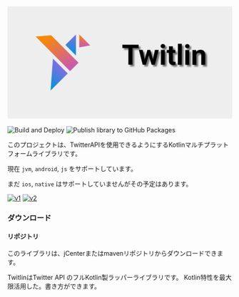 ![Twitlin](images/md/banner.svg)

![Build and Deploy](https://github.com/SorrowBlue/Twitlin/workflows/Build%20and%20Deploy/badge.svg)
![Publish library to GitHub Packages](https://github.com/SorrowBlue/Twitlin/workflows/Publish%20library%20to%20GitHub%20Packages/badge.svg)

このプロジェクトは、TwitterAPIを使用できるようにするKotlinマルチプラットフォームライブラリです。

現在 `jvm`, `android`, `js` をサポートしています。

まだ `ios`, `native` はサポートしていませんがその予定はあります。

[![v1](https://img.shields.io/endpoint?url=https%3A%2F%2Ftwbadges.glitch.me%2Fbadges%2Fstandard)](https://developer.twitter.com/en/docs/twitter-api/v1)
[![v2](https://img.shields.io/endpoint?url=https%3A%2F%2Ftwbadges.glitch.me%2Fbadges%2Fv2)](https://developer.twitter.com/en/docs/twitter-api/early-access)

### ダウンロード

#### リポジトリ

このライブラリは、jCenterまたはmavenリポジトリからダウンロードできます。



TwitlinはTwitter API のフルKotlin製ラッパーライブラリです。 Kotlin特性を最大限活用した。書き方ができます。

